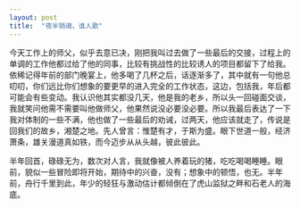 ```yaml
---
layout: post
title:  "夜半销魂，谁人歌"
---
```


今天工作上的师父，似乎去意已决，刚把我叫过去做了一些最后的交接，过程上的单调的工作他都过给了他的同事，比较有挑战性的比较诱人的项目都留下了给我。依稀记得年前的部门晚宴上，他多喝了几杯之后，话逐渐多了，其中就有一句他总叨叨，你们远比你们想象的要更早的进入完全的工作状态，这边，包括我，年后都可能会有些变动。我认识他其实都没几天，他是我的老乡，所以头一回碰面交谈，我就笑问他需不需要叫他做师父，他果然说没必要没必要。所以我最后表达了一下我对体制的一些不满，他也做了一些最后的劝诫，过两天，他应该就走了，传说是回我们的故乡，湘楚之地。先人曾言：惟楚有才，于斯为盛。眼下世道一般，经济萧条，雄关漫道真如铁，而今迈步从从头越，彼此彼此。

半年回首，碌碌无为，数次对人言，我就像被人养着玩的猪，吃吃喝喝睡睡。眼前，貌似一些冒险即将开始，期待中的兴奋，没有；想象中的顿悟，也无。半年前，舟行千里到此，年少的轻狂与激动估计都倾倒在了虎山监狱之畔和石老人的海底。

